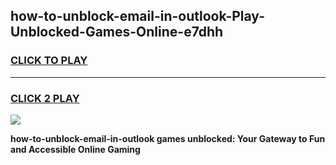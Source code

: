 
## how-to-unblock-email-in-outlook-Play-Unblocked-Games-Online-e7dhh
<h3>
<a href="https://premium76.site?title=how-to-unblock-email-in-outlook&ref=25A">CLICK TO PLAY</a></h3>
<hr>

<h3>
<a href="https://premium76.site?title=how-to-unblock-email-in-outlook&ref=25A">CLICK 2 PLAY</a>
  
</h3>

<a href="https://premium76.site?title=how-to-unblock-email-in-outlook&ref=25A"><img src="https://clearcache.store/games.png"></a>


**how-to-unblock-email-in-outlook games unblocked: Your Gateway to Fun and Accessible Online Gaming**
